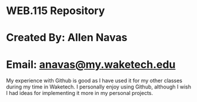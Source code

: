 # WEB.115 Repository
# Created By: Allen Navas
# Email: anavas@my.waketech.edu

My experience with Github is good as I have used it for my other classes during my time in Waketech. I personally enjoy using Github, although I wish I had ideas for implementing it more in my personal projects.
